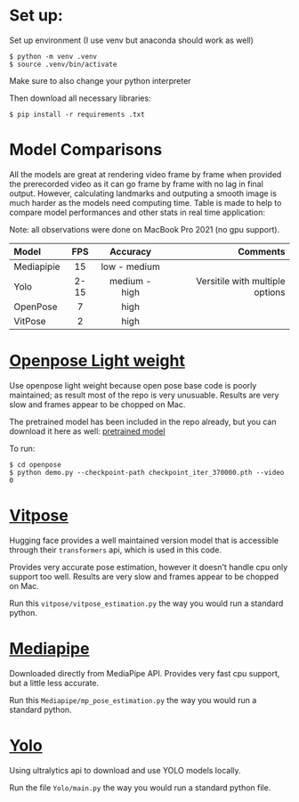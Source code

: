 # Set up:

Set up environment (I use venv but anaconda should work as well)
```
$ python -m venv .venv
$ source .venv/bin/activate
```
Make sure to also change your python interpreter

Then download all necessary libraries:
```
$ pip install -r requirements .txt
```

# Model Comparisons
All the models are great at rendering video frame by frame when provided the prerecorded video as it can go frame by frame with no lag in final output. However, calculating landmarks and outputing a smooth image is much harder as the models need computing time. Table is made to help to compare model performances and other stats in real time application:

Note: all observations were done on MacBook Pro 2021 (no gpu support).

| Model       | FPS         | Accuracy      | Comments |
| :---        |    :----:   | :---:         | ---: | 
| Mediapipie  | 15          | low - medium  |  |
| Yolo        | 2-15        | medium - high | Versitile with multiple options |
| OpenPose    | 7           | high          |  |
| VitPose     | 2           | high          |  |


# [Openpose Light weight](https://github.com/Daniil-Osokin/lightweight-human-pose-estimation.pytorch?tab=readme-ov-file )

Use openpose light weight because open pose base code is poorly maintained; as result most of the repo is very unusuable. Results are very slow and frames appear to be chopped on Mac.

The pretrained model has been included in the repo already, but you can download it here as well: [pretrained model](https://download.01.org/opencv/openvino_training_extensions/models/human_pose_estimation/checkpoint_iter_370000.pth)

To run: 
```
$ cd openpose
$ python demo.py --checkpoint-path checkpoint_iter_370000.pth --video 0
```


# [Vitpose](https://huggingface.co/docs/transformers/main/en/model_doc/vitpose)

Hugging face provides a well maintained version model that is accessible through their `transformers` api, which is used in this code.

Provides very accurate pose estimation, however it doesn't handle cpu only support too well. Results are very slow and frames appear to be chopped on Mac. 

Run this `vitpose/vitpose_estimation.py` the way you would run a standard python.

# [Mediapipe](https://ai.google.dev/edge/mediapipe/solutions/vision/pose_landmarker)

Downloaded directly from MediaPipe API. Provides very fast cpu support, but a little less accurate.

Run this `Mediapipe/mp_pose_estimation.py` the way you would run a standard python.
 
# [Yolo](https://docs.ultralytics.com/tasks/pose/)

Using ultralytics api to download and use YOLO models locally. 

Run the file `Yolo/main.py` the way you would run a standard python file.

